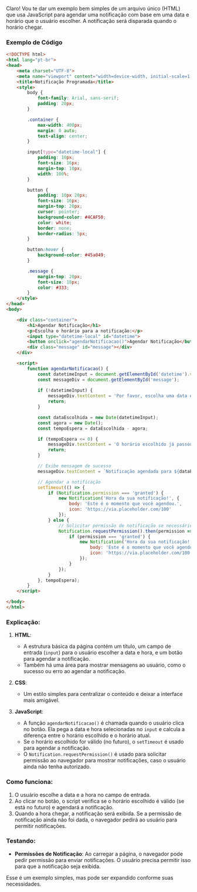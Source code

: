 Claro! Vou te dar um exemplo bem simples de um arquivo único (HTML) que usa JavaScript para agendar uma notificação com base em uma data e horário que o usuário escolher. A notificação será disparada quando o horário chegar.

### Exemplo de Código

```html
<!DOCTYPE html>
<html lang="pt-br">
<head>
    <meta charset="UTF-8">
    <meta name="viewport" content="width=device-width, initial-scale=1.0">
    <title>Notificação Programada</title>
    <style>
        body {
            font-family: Arial, sans-serif;
            padding: 20px;
        }

        .container {
            max-width: 400px;
            margin: 0 auto;
            text-align: center;
        }

        input[type="datetime-local"] {
            padding: 10px;
            font-size: 16px;
            margin-top: 10px;
            width: 100%;
        }

        button {
            padding: 10px 20px;
            font-size: 16px;
            margin-top: 20px;
            cursor: pointer;
            background-color: #4CAF50;
            color: white;
            border: none;
            border-radius: 5px;
        }

        button:hover {
            background-color: #45a049;
        }

        .message {
            margin-top: 20px;
            font-size: 18px;
            color: #333;
        }
    </style>
</head>
<body>

    <div class="container">
        <h1>Agendar Notificação</h1>
        <p>Escolha o horário para a notificação:</p>
        <input type="datetime-local" id="datetime">
        <button onclick="agendarNotificacao()">Agendar Notificação</button>
        <div class="message" id="message"></div>
    </div>

    <script>
        function agendarNotificacao() {
            const datetimeInput = document.getElementById('datetime').value;
            const messageDiv = document.getElementById('message');
            
            if (!datetimeInput) {
                messageDiv.textContent = 'Por favor, escolha uma data e hora.';
                return;
            }

            const dataEscolhida = new Date(datetimeInput);
            const agora = new Date();
            const tempoEspera = dataEscolhida - agora;

            if (tempoEspera <= 0) {
                messageDiv.textContent = 'O horário escolhido já passou. Escolha um horário no futuro.';
                return;
            }

            // Exibe mensagem de sucesso
            messageDiv.textContent = `Notificação agendada para ${dataEscolhida.toLocaleString()}`;

            // Agendar a notificação
            setTimeout(() => {
                if (Notification.permission === 'granted') {
                    new Notification('Hora da sua notificação!', {
                        body: 'Este é o momento que você agendou.',
                        icon: 'https://via.placeholder.com/100'
                    });
                } else {
                    // Solicitar permissão de notificação se necessário
                    Notification.requestPermission().then(permission => {
                        if (permission === 'granted') {
                            new Notification('Hora da sua notificação!', {
                                body: 'Este é o momento que você agendou.',
                                icon: 'https://via.placeholder.com/100'
                            });
                        }
                    });
                }
            }, tempoEspera);
        }
    </script>

</body>
</html>
```

### Explicação:

1. **HTML**:

   * A estrutura básica da página contém um título, um campo de entrada (`input`) para o usuário escolher a data e hora, e um botão para agendar a notificação.
   * Também há uma área para mostrar mensagens ao usuário, como o sucesso ou erro ao agendar a notificação.

2. **CSS**:

   * Um estilo simples para centralizar o conteúdo e deixar a interface mais amigável.

3. **JavaScript**:

   * A função `agendarNotificacao()` é chamada quando o usuário clica no botão. Ela pega a data e hora selecionadas no `input` e calcula a diferença entre o horário escolhido e o horário atual.
   * Se o horário escolhido for válido (no futuro), o `setTimeout` é usado para agendar a notificação.
   * O `Notification.requestPermission()` é usado para solicitar permissão ao navegador para mostrar notificações, caso o usuário ainda não tenha autorizado.

### Como funciona:

1. O usuário escolhe a data e a hora no campo de entrada.
2. Ao clicar no botão, o script verifica se o horário escolhido é válido (se está no futuro) e agendará a notificação.
3. Quando a hora chegar, a notificação será exibida. Se a permissão de notificação ainda não foi dada, o navegador pedirá ao usuário para permitir notificações.

### Testando:

* **Permissões de Notificação**: Ao carregar a página, o navegador pode pedir permissão para enviar notificações. O usuário precisa permitir isso para que a notificação seja exibida.

Esse é um exemplo simples, mas pode ser expandido conforme suas necessidades.

